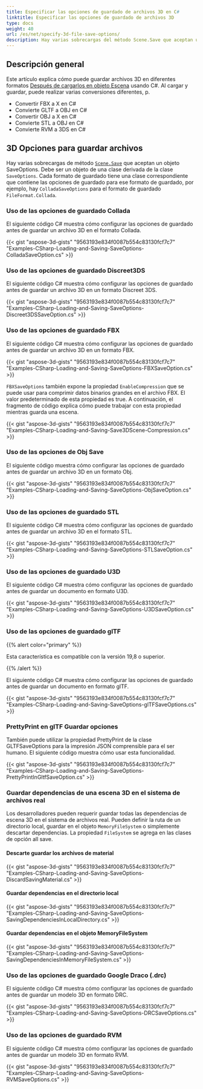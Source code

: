 ```yaml
---
title: Especificar las opciones de guardado de archivos 3D en C#
linktitle: Especificar las opciones de guardado de archivos 3D
type: docs
weight: 40
url: /es/net/specify-3d-file-save-options/
description: Hay varias sobrecargas del método Scene.Save que aceptan un objeto SaveOptions. Cada formato de guardado tiene una clase correspondiente que contiene opciones de guardado para ese formato de guardado.
---
```

##  **Descripción general**

Este artículo explica cómo puede guardar archivos 3D en diferentes formatos [Después de cargarlos en objeto Escena](https://docs.aspose.com/3d/net/specify-3d-file-load-options/) usando C#. Al cargar y guardar, puede realizar varias conversiones diferentes, p.

- Convertir FBX a X en C#
- Convierte GLTF a OBJ en C#
- Convertir OBJ a X en C#
- Convierte STL a OBJ en C#
- Convierte RVM a 3DS en C#

##  **3D Opciones para guardar archivos**
Hay varias sobrecargas de método [`Scene.Save`](https://reference.aspose.com/3d/net/aspose.threed/scene) que aceptan un objeto SaveOptions. Debe ser un objeto de una clase derivada de la clase `SaveOptions`. Cada formato de guardado tiene una clase correspondiente que contiene las opciones de guardado para ese formato de guardado, por ejemplo, hay `ColladaSaveOptions` para el formato de guardado `FileFormat.Collada`.
###  **Uso de las opciones de guardado Collada**
El siguiente código C# muestra cómo configurar las opciones de guardado antes de guardar un archivo 3D en el formato Collada.

{{< gist "aspose-3d-gists" "9563193e834f0087b554c83130fcf7c7" "Examples-CSharp-Loading-and-Saving-SaveOptions-ColladaSaveOption.cs" >}}
###  **Uso de las opciones de guardado Discreet3DS**
El siguiente código C# muestra cómo configurar las opciones de guardado antes de guardar un archivo 3D en un formato Discreet 3DS.

{{< gist "aspose-3d-gists" "9563193e834f0087b554c83130fcf7c7" "Examples-CSharp-Loading-and-Saving-SaveOptions-Discreet3DSSaveOption.cs" >}}
###  **Uso de las opciones de guardado FBX**
El siguiente código C# muestra cómo configurar las opciones de guardado antes de guardar un archivo 3D en un formato FBX.

{{< gist "aspose-3d-gists" "9563193e834f0087b554c83130fcf7c7" "Examples-CSharp-Loading-and-Saving-SaveOptions-FBXSaveOption.cs" >}}

`FBXSaveOptions` también expone la propiedad `EnableCompression` que se puede usar para comprimir datos binarios grandes en el archivo FBX. El valor predeterminado de esta propiedad es true. A continuación, el fragmento de código explica cómo puede trabajar con esta propiedad mientras guarda una escena.



{{< gist "aspose-3d-gists" "9563193e834f0087b554c83130fcf7c7" "Examples-CSharp-Loading-and-Saving-Save3DScene-Compression.cs" >}}
###  **Uso de las opciones de Obj Save**
El siguiente código muestra cómo configurar las opciones de guardado antes de guardar un archivo 3D en un formato Obj.

{{< gist "aspose-3d-gists" "9563193e834f0087b554c83130fcf7c7" "Examples-CSharp-Loading-and-Saving-SaveOptions-ObjSaveOption.cs" >}}
###  **Uso de las opciones de guardado STL**
El siguiente código C# muestra cómo configurar las opciones de guardado antes de guardar un archivo 3D en el formato STL.

{{< gist "aspose-3d-gists" "9563193e834f0087b554c83130fcf7c7" "Examples-CSharp-Loading-and-Saving-SaveOptions-STLSaveOption.cs" >}}
###  **Uso de las opciones de guardado U3D**
El siguiente código C# muestra cómo configurar las opciones de guardado antes de guardar un documento en formato U3D.

{{< gist "aspose-3d-gists" "9563193e834f0087b554c83130fcf7c7" "Examples-CSharp-Loading-and-Saving-SaveOptions-U3DSaveOption.cs" >}}
###  **Uso de las opciones de guardado glTF**
{{% alert color="primary" %}} 

Esta característica es compatible con la versión 19,8 o superior.

{{% /alert %}} 



El siguiente código C# muestra cómo configurar las opciones de guardado antes de guardar un documento en formato glTF.

{{< gist "aspose-3d-gists" "9563193e834f0087b554c83130fcf7c7" "Examples-CSharp-Loading-and-Saving-SaveOptions-glTFSaveOptions.cs" >}}
###  **PrettyPrint en glTF Guardar opciones**
También puede utilizar la propiedad PrettyPrint de la clase GLTFSaveOptions para la impresión JSON comprensible para el ser humano. El siguiente código muestra cómo usar esta funcionalidad.

{{< gist "aspose-3d-gists" "9563193e834f0087b554c83130fcf7c7" "Examples-CSharp-Loading-and-Saving-SaveOptions-PrettyPrintInGltfSaveOption.cs" >}}
###  **Guardar dependencias de una escena 3D en el sistema de archivos real**
Los desarrolladores pueden requerir guardar todas las dependencias de escena 3D en el sistema de archivos real. Pueden definir la ruta de un directorio local, guardar en el objeto `MemoryFileSystem` o simplemente descartar dependencias. La propiedad `FileSystem` se agrega en las clases de opción all save.
####  **Descarte guardar los archivos de material**
{{< gist "aspose-3d-gists" "9563193e834f0087b554c83130fcf7c7" "Examples-CSharp-Loading-and-Saving-SaveOptions-DiscardSavingMaterial.cs" >}}
####  **Guardar dependencias en el directorio local**
{{< gist "aspose-3d-gists" "9563193e834f0087b554c83130fcf7c7" "Examples-CSharp-Loading-and-Saving-SaveOptions-SavingDependenciesInLocalDirectory.cs" >}}
####  **Guardar dependencias en el objeto MemoryFileSystem**
{{< gist "aspose-3d-gists" "9563193e834f0087b554c83130fcf7c7" "Examples-CSharp-Loading-and-Saving-SaveOptions-SavingDependenciesInMemoryFileSystem.cs" >}}
###  **Uso de las opciones de guardado Google Draco (.drc)**
El siguiente código C# muestra cómo configurar las opciones de guardado antes de guardar un modelo 3D en formato DRC.

{{< gist "aspose-3d-gists" "9563193e834f0087b554c83130fcf7c7" "Examples-CSharp-Loading-and-Saving-SaveOptions-DRCSaveOptions.cs" >}}
###  **Uso de las opciones de guardado RVM**
El siguiente código C# muestra cómo configurar las opciones de guardado antes de guardar un modelo 3D en formato RVM.

{{< gist "aspose-3d-gists" "9563193e834f0087b554c83130fcf7c7" "Examples-CSharp-Loading-and-Saving-SaveOptions-RVMSaveOptions.cs" >}}
